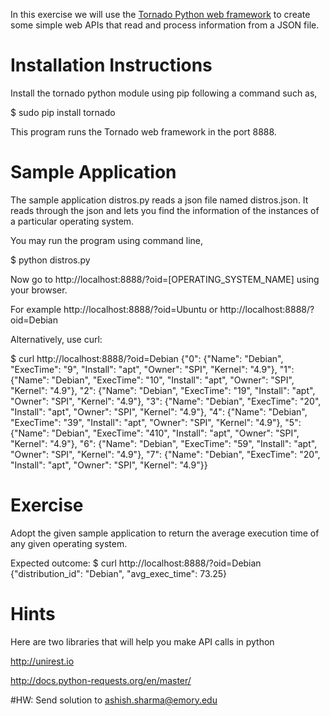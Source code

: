 In this exercise we will use the [Tornado Python web framework](http://www.tornadoweb.org/en/stable/) to create some simple web APIs that read and process information from a JSON file.


# Installation Instructions

Install the tornado python module using pip following a command such as,

$ sudo pip install tornado

This program runs the Tornado web framework in the port 8888. 


# Sample Application

The sample application distros.py reads a json file named distros.json. It reads through the json and lets you find the information of the instances of a particular operating system.

You may run the program using command line,

$ python distros.py

Now go to http://localhost:8888/?oid=[OPERATING_SYSTEM_NAME] using your browser.

For example 
http://localhost:8888/?oid=Ubuntu
or
http://localhost:8888/?oid=Debian

Alternatively, use curl:

$ curl http://localhost:8888/?oid=Debian
{"0": {"Name": "Debian", "ExecTime": "9", "Install": "apt", "Owner": "SPI", "Kernel": "4.9"}, "1": {"Name": "Debian", "ExecTime": "10", "Install": "apt", "Owner": "SPI", "Kernel": "4.9"}, "2": {"Name": "Debian", "ExecTime": "19", "Install": "apt", "Owner": "SPI", "Kernel": "4.9"}, "3": {"Name": "Debian", "ExecTime": "20", "Install": "apt", "Owner": "SPI", "Kernel": "4.9"}, "4": {"Name": "Debian", "ExecTime": "39", "Install": "apt", "Owner": "SPI", "Kernel": "4.9"}, "5": {"Name": "Debian", "ExecTime": "410", "Install": "apt", "Owner": "SPI", "Kernel": "4.9"}, "6": {"Name": "Debian", "ExecTime": "59", "Install": "apt", "Owner": "SPI", "Kernel": "4.9"}, "7": {"Name": "Debian", "ExecTime": "20", "Install": "apt", "Owner": "SPI", "Kernel": "4.9"}}


# Exercise

Adopt the given sample application to return the average execution time of any given operating system.

Expected outcome:
$ curl http://localhost:8888/?oid=Debian
{"distribution_id": "Debian", "avg_exec_time": 73.25}

# Hints
Here are two libraries that will help you make API calls in python

http://unirest.io

http://docs.python-requests.org/en/master/

#HW:
Send solution to ashish.sharma@emory.edu
